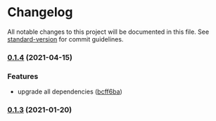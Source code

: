 # Changelog

All notable changes to this project will be documented in this file. See [standard-version](https://github.com/conventional-changelog/standard-version) for commit guidelines.

### [0.1.4](https://github.com/raminjafary/nuxt-cache-module/compare/v0.1.3...v0.1.4) (2021-04-15)


### Features

* upgrade all dependencies ([bcff6ba](https://github.com/raminjafary/nuxt-cache-module/commit/bcff6ba7d869bdd4573f6818a70e8bcc00bfa576))

### [0.1.3](https://github.com/raminjafary/nuxt-cache-module/compare/v0.1.2...v0.1.3) (2021-01-20)
